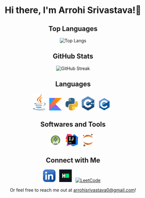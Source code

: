 <div align="center">
  
  <h1>Hi there, I'm Arrohi Srivastava!👋</h1>



## Top Languages
![Top Langs](https://github-readme-stats.vercel.app/api/top-langs/?username=arrohisrivastava0&theme=react)

## GitHub Stats
![GitHub Streak](https://github-readme-streak-stats.herokuapp.com/?user=arrohisrivastava0&theme=react)



## Languages 
<p>
  <a href="https://www.java.com/en/" target="_blank"><img src="https://raw.githubusercontent.com/arrohisrivastava0/arrohisrivastava0/main/images/java.svg" width="40" alt="LinkedIn"></a>&nbsp;&nbsp;
  <a href="https://kotlinlang.org/" target="_blank"><img src="https://raw.githubusercontent.com/arrohisrivastava0/arrohisrivastava0/main/images/kotlin.svg" width="40" alt="HackerRank"></a>&nbsp;&nbsp;
  <a href="https://www.python.org/" target="_blank"><img src="https://raw.githubusercontent.com/arrohisrivastava0/arrohisrivastava0/main/images/python.svg" width="40" alt="LeetCode"></a>&nbsp;&nbsp;
  <a href="https://isocpp.org/" target="_blank"><img src="https://raw.githubusercontent.com/arrohisrivastava0/arrohisrivastava0/main/images/cpp.svg" width="40" alt="LeetCode"></a>&nbsp;&nbsp;
  <a href="https://learn.microsoft.com/en-us/cpp/c-language/?view=msvc-170" target="_blank"><img src="https://raw.githubusercontent.com/arrohisrivastava0/arrohisrivastava0/main/images/c.svg" width="40" alt="LeetCode"></a>&nbsp;&nbsp;
</p>

## Softwares and Tools
<p>
  <a href="https://developer.android.com/studio" target="_blank"><img src="https://raw.githubusercontent.com/arrohisrivastava0/arrohisrivastava0/main/images/android-studio.svg" width="40" alt="LeetCode"></a>&nbsp;&nbsp;
  <a href="https://www.jetbrains.com/idea/" target="_blank"><img src="https://raw.githubusercontent.com/arrohisrivastava0/arrohisrivastava0/main/images/intellij.svg" width="40" alt="LeetCode"></a>&nbsp;&nbsp;
  <a href="https://jupyter.org/" target="_blank"><img src="https://raw.githubusercontent.com/arrohisrivastava0/arrohisrivastava0/main/images/jupyter.svg" width="40" alt="LeetCode"></a>&nbsp;&nbsp;
</p>

## Connect with Me
<p>
  <a href="https://www.linkedin.com/in/arrohi-srivastava/" target="_blank"><img src="https://raw.githubusercontent.com/arrohisrivastava0/arrohisrivastava0/main/images/linkedin.png" width="40" alt="LinkedIn"></a>&nbsp;&nbsp;
  <a href="https://www.hackerrank.com/profile/arrohisrivastav1/" target="_blank"><img src="https://raw.githubusercontent.com/arrohisrivastava0/arrohisrivastava0/main/images/hackerrank.svg" width="40" alt="HackerRank"></a>&nbsp;&nbsp;
  <a href="https://leetcode.com/u/arrohisrivastava/" target="_blank"><img src="https://upload.wikimedia.org/wikipedia/commons/1/19/LeetCode_logo_black.png" width="40" alt="LeetCode"></a>&nbsp;&nbsp;
</p>

Or feel free to reach me out at arrohisrivastava0@gmail.com!
  
</div>
